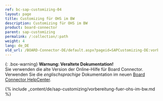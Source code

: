 ```yaml
---
ref: bc-sap-customizing-04
layout: page
title: Customizing für OHS im BW
description: Customizing für OHS im BW
product: board-connector
parent: sap-customizing
permalink: /:collection/:path
weight: 4
lang: de_DE
old_url: /BOARD-Connector-DE/default.aspx?pageid=SAPCustomizing-DE:vorbereitung-fuer-ohs-im-bw	
---
```


{: .box-warning}
**Warnung: Veraltete Dokumentation!** <br>
Sie verwenden die alte Version der Online-Hilfe für Board Connector.<br>
Verwenden Sie die *englischsprachige* Dokumentation im neuen [Board Connector HelpCenter](https://helpcenter.theobald-software.com/board-connector/documentation/introduction/).

{% include _content/de/sap-customizing/vorbereitung-fuer-ohs-im-bw.md  %}